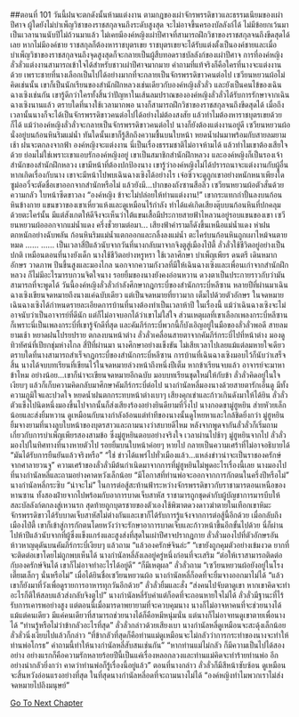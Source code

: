 ##ตอนที่ 101 วันนี้ฝนจะตกดังนั้นห้ามแต่งงาน
ตามกฎของเผ่าจักรพรรดิขาวและธรรมเนียมของเผ่าปีศาจ ผู้ใดยังไม่บำเพ็ญวิชาของราชสกุลจนถึงระดับสูงสุด จะไม่อาจขึ้นครองบัลลังก์ได้
ไม่มีข้อยกเว้นมาเป็นเวลานานนับปีไม่ถ้วนมาแล้ว ไม่เคยมีองค์หญิงเผ่าปีศาจที่สามารถฝึกวิชาของราชสกุลจนถึงขีดสุดได้เลย
หากไม่มีองค์ชาย ราชสกุลก็ต้องหาราชบุตรเขย ราชบุตรเขยจะได้รับแต่งตั้งเป็นองค์ชายและเมื่อบำเพ็ญวิชาของราชสกุลจนถึงจุดสูงสุดก็จะกลายเป็นผู้สืบทอดราชบัลลังก์ของเผ่าปีศาจ
การที่องค์หญิงลั่วลั่วแต่งงานสามารถเข้าใจได้สำหรับชาวเผ่าปีศาจมากมาย คำถามที่แท้จริงก็คือใครที่นางจะแต่งงานด้วย
เพราะชายที่นางเลือกเป็นไปได้อย่างมากที่จะกลายเป็นจักรพรรดิขาวคนต่อไป
เซวียนหยวนผ้อไม่คิดเช่นนั้น
เขาก็เป็นนักเรียนของสำนักฝึกหลวงเช่นเดียวกับองค์หญิงลั่วลั่ว และยังเป็นคนไข้ของเฉินฉางเซิงเช่นกัน
เขารู้ดีกว่าใครทั้งสิ้นว่าปัญหาในเส้นลมปราณขององค์หญิงลั่วลั่วได้รับการรักษาจากเฉินฉางเซิงนานแล้ว ตราบใดที่นางใช้เวลามากพอ นางก็สามารถฝึกวิชาของราชสกุลจนถึงขีดสุดได้ เมื่อถึงเวลานั้นนางก็จะได้เป็นจักรพรรดิขาวคนต่อไปได้อย่างไม่ต้องสงสัย แล้วทำไมต้องหาราชบุตรเขยด้วย
ก็ได้ แม้ว่าองค์หญิงลั่วลั่วจะกลายเป็นจักรพรรดิขาวคนต่อไป นางก็ยังต้องแต่งงานอยู่ดี
เซวียนหยวนผ้อนั่งอยู่บนก้อนหินริมแม่น้ำ ทันใดนั้นเขาก็รู้สึกถึงความชื้นบนใบหน้า
หยดน้ำฝนมาพร้อมกับสายลมยามเช้า
ฝนจะตกลงจากฟ้า องค์หญิงจะแต่งงาน นี่เป็นเรื่องธรรมชาติไม่อาจห้ามได้
แล้วทำไมเขาต้องเสียใจด้วย
ย่อมไม่ใช่เพราะเขาแอบรักองค์หญิงอยู่
เขาเป็นสมาชิกสำนักฝึกหลวง และองค์หญิงก็เป็นรองเจ้าสำนักของสำนักฝึกหลวง เขามีหน้าที่ต้องปกป้องนาง
เขารู้ว่าองค์หญิงไม่ได้ปรารถนาจะแต่งงานกับผู้อื่น
หากเกิดเรื่องกับนาง เขาจะมีหน้าไปพบเฉินฉางเซิงได้อย่างไร
เจ๋อซิ่วจะดูถูกเขาอย่างหนักหนาเพียงใด
ซูม่ออวี๋จะตัดชื่อเขาออกจากสำนักหรือไม่
แล้วยังมี...ปากของถังซานสือลิ่ว
เซวียนหยวนผ้อตัวสั่นด้วยความกลัว ใบหน้าซีดขาวลง
“องค์หญิง ข้าจะไม่ปล่อยให้ท่านแต่งงาน!”
เขากระแทกกำปั้นลงบนก้อนหินข้างกาย
แขนขวาของเขาเหี่ยวแห้งและดูเหมือนไร้กำลัง ทำได้แค่เกิดเสียงตุ๊บบนก้อนหินที่ปกคลุมด้วยตะไคร่นั้น
มีแต่สังเกตให้ดีจึงจะเห็นว่าใต้แขนเสื้อมีประกายสายฟ้าไหลวนอยู่รอบแขนของเขา
เซวียนหยวนผ้อออกจากแม่น้ำแดง
ครึ่งชั่วยามต่อมา...
เสียงฟ้าคำรามก็ดังขึ้นเหนือแม่น้ำแดง
ห่าฝนตกหนักอย่างฉับพลัน
ก้อนหินริมแม่น้ำแตกออกและกลิ้งลงแม่น้ำ
ตะไคร่บนก้อนหินถูกเผาไหม้จนตายหมด
……
……
เป็นเวลาสี่ปีแล้วนับจากวันที่นางกลับมาจากจิงตูสู่เมืองไป๋ตี้
ลั่วลั่วใช้ชีวิตอยู่อย่างเป็นปกติ
เหมือนตอนที่นางยังเด็ก นางใช้ชีวิตอย่างหรูหรา ใช้เวลาศึกษา บำเพ็ญเพียร ดนตรี เดินหมาก อักษร วาดภาพ ปีนขึ้นสูงและมองไกล
นอกจากความกังวลที่มีให้เฉินฉางเซิงและเพื่อนเก่าจากสำนักฝึกหลวง ก็ไม่มีอะไรมารบกวนจิตใจนาง
รอยยิ้มของนางยังคงอ่อนหวาน ดวงตาเป็นประกายราวกับว่ามันสามารถที่จะพูดได้
วันนี้องค์หญิงลั่วลั่วกำลังศึกษากฎกระบี่ของสำนักกระบี่หลีซาน
หลายปีที่ผ่านมาเฉินฉางเซิงเขียนจดหมายถึงนางแค่ฉบับเดียว แต่เป็นจดหมายที่ยาวมาก เต็มไปด้วยตัวอักษร
ในจดหมาย เฉินฉางเซิงได้กำหนดรายละเอียดการบ้านที่นางต้องทำเป็นเวลาห้าปี
ในเรื่องนี้ แม้ว่าเฉินฉางเซิงจะไม่อาจนับว่าเป็นอาจารย์ที่ดีนัก แต่ก็ไม่อาจบอกได้ว่าเขาไม่ใส่ใจ
ส่วนเหตุผลที่เขาเลือกเพลงกระบี่หลีซานก็เพราะนี่เป็นเพลงกระบี่ที่เขารู้จักดีที่สุด และคัมภีร์กระบี่พวกนี้ก็บังเอิญอยู่ในมือของลั่วลั่วพอดี
สายลมยามเช้า หยาดฝนโปรยปราย ตกลงบนหน้าต่าง ลั่วลั่วเคลื่อนสายตาจากคัมภีร์กระบี่ไปที่หน้าต่าง มองดูทิวทัศน์ที่เปียกชุ่มห่างไกล
สี่ปีที่ผ่านมา นางศึกษาอย่างแข็งขัน ไม่เสียเวลาไปเลยแม้แต่ลมหายใจเดียว
ตราบใดที่นางสามารถสำเร็จกฎกระบี่ของสำนักกระบี่หลีซาน การบ้านที่เฉินฉางเซิงมอบไว้ก็นับว่าเสร็จสิ้น
นางได้จบบทเรียนที่เขียนไว้ในจดหมายล่วงหน้าถึงหนึ่งปีเต็ม
หากข้าเรียนจบแล้ว อาจารย์จะมาหาข้าไหม อย่างน้อย...เขาก็น่าจะเขียนจดหมายอีกฉบับ มอบบทเรียนชุดใหม่ให้กับข้า
ลั่วลั่วคิดอยู่ในใจเงียบๆ แล้วก็เก็บความคิดกลับมาศึกษาคัมภีร์กระบี่ต่อไป
นางกำนัลหลี่มองนางด้วยสายตารักเอ็นดู มีทั้งความภูมิใจและปวดใจ
หยดน้ำฝนตกกระทบหน้าต่างเบาๆ เสียงคุกเข่าและก้าวเกินดังมาให้ได้ยิน
ลั่วลั่วตัวแข็งไปนิดหนึ่งมองขึ้นไปจากนั้นก็ส่งเสียงร้องอย่างยินดียามที่วิ่งไป
นางกอดขามู่ฮูหยิน ส่ายหัวยเล็กน้อยและส่งยิ้มหวาน ดูเหมือนกับนางกำลังอ้อนแต่ท่าทีของนางนั้นดูโหยหาและใกล้ชิดยิ่งกว่า
มู่ฮูหยินยิ้มจางยามที่นางลูบใบหน้าของบุตรสาวและถามนางว่าสบายดีไหม
หลังจากพูดจากันลั่วลั่วก็เริ่มถามเกี่ยวกับการบำเพ็ญเพียรสองสามข้อ ซึ่งมู่ฮูหยินตอบอย่างจริงใจ
เวลาผ่านไปช้าๆ
มู่ฮูหยินจากไป
ลั่วลั่วมองไปในทิศทางที่นางหายตัวไป รอยยิ้มบนใบหน้าค่อยๆ หายไป กลายเป็นความเศร้าที่ไม่อาจอธิบายได้
“มันได้รับการยืนยันแล้วจริงหรือ”
“ใช่ ข่าวได้แพร่ไปทั่วเมืองแล้ว...แหล่งข่าวน่าจะเป็นราชองครักษ์จากศาลายวนจู”
ความเศร้าของลั่วลั่วมีต้นกำเนิดมาจากการที่มู่ฮูหยินไม่พูดอะไรเรื่องนี้เลย
นางมองไปที่นางกำนัลหลี่และถามอย่างคาดหวังเล็กน้อย “มีโอกาสที่ท่านพ่อจะออกจากการกักตนในครึ่งปีหรือไม่”
นางกำนัลหลี่กระซิบ “น่าจะไม่”
ในการต่อสู้สะท้านฟ้าระหว่างจักรพรรดิขาวกับราชามารตอนเหนือของหานซาน ทั้งสองฝ่ายจากไปพร้อมกับอาการบาดเจ็บสาหัส
ราชามารถูกชุดดำกับผู้บัญชาการมารบีบให้สละบัลลังก์ตกลงสู่เหวนรก สุดท้ายถูกบุตรชายของตัวเองใช้พิฆาตดวงดาวฆ่าตายในเทือกเขาหิมะ
จักรพรรดิขาวได้รับบาดเจ็บสาหัสไม่ต่างกันและเขาก็ได้รับการรู้แจ้งจากการต่อสู้นี้อีกด้วย เมื่อกลับถึงเมืองไป๋ตี้ เขาก็เข้าสู่การกักตนโดยหวังว่าจะรักษาอาการบาดเจ็บและก้าวหน้าขึ้นอีกขั้นไปด้วย
นี่ก็ผ่านไปห้าปีแล้วนับจากที่ผู้ซึ่งแข็งแกร่งและสูงส่งที่สุดในเผ่าปีศาจปรากฏกาย
ลั่วลั่วมองไปที่ตัวอักษรอันห้าวหาญดุดันบนคัมภีร์กระบี่เงียบๆ แล้วถาม “แล้วองครักษ์จินล่ะ”
“เขายังถูกคุมตัวอย่างเข้มงวด ยากที่จะติดต่อเขาโดยไม่ถูกพบเห็นได้
นางกำนัลหลี่ลังเลอยู่ครู่หนึ่งก่อนที่จะเสริม “ต่อให้เราสามารถติดต่อกับองครักษ์จินได้ เขาก็ไม่อาจทำอะไรได้อยู่ดี”
“ก็มีเหตุผล”
ลั่วลั่วถาม “เซวียนหยวนผ้อยังอยู่ในโรงเตี๊ยมเล็กๆ นั่นหรือไม่”
เมื่อได้ยินชื่อเซวียนหยวนผ้อ นางกำนัลหลี่ก็อดที่จะยิ้มจางออกมาไม่ได้ “แล้วเขาก็ยังมาที่วังเพื่อดูรายการอาหารทุกวันอีกด้วย”
ลั่วลั่วยิ้มและสั่ง “ส่งคนไปจับตาดูเขา หากเขาคิดจะทำอะไรก็ตีให้สลบแล้วส่งกลับจิงตูไป”
นางกำนัลหลี่รับคำแต่ก็อดที่จะถอนหายใจไม่ได้
ลั่วลั่วมีฐานะที่ไร้รับการเคารพอย่างสูง แต่ตอนนี้เมื่อมารดาพยายามที่จะควบคุมนาง นางก็ไม่อาจหาคนที่จะช่วยนางได้แม้แต่คนเดียว
มีแค่คนเดียวที่สามารถช่วยนางได้ก็คือหมีหนุ่มนั่น แต่นางก็ไม่อาจทนดูเขาตายเพื่อนางได้
“ท่านรู้หรือไม่ว่าข้ากลัวอะไรที่สุด” ลั่วลั่วกล่าวด้วยเสียงเบา
นางกำนัลหลี่ดูเหมือนจะสะดุ้งเล็กน้อย
ลั่วลั่วนิ่งเงียบไปแล้วก็กล่าว “ที่ข้ากลัวที่สุดก็คือท่านแม่ดูเหมือนจะไม่กลัวว่าการกระทำของนางจะทำให้ท่านพ่อโกรธ”
คำถามนี้ทำให้นางกำนัลหลี่สับสนเช่นกัน”
“หากท่านแม่ไม่กลัว ก็มีความเป็นไปได้สองอย่าง อย่างแรกก็คือความรักหลายร้อยปีนี้เป็นแค่เรื่องหลอกลวงและท่านแม่คิดจะทำร้ายท่านพ่อ อีกอย่างน่ากลัวยิ่งกว่า คาดว่าท่านพ่อก็รู้เรื่องนี้อยู่แล้ว”
ตอนที่นางกล่าว ลั่วลั่วก็มีสีหน้าซับซ้อน ดูเหมือนจะสิ้นหวังอ่อนแรงอย่างที่สุด
ในที่สุดนางกำนัลหลี่อดที่จะถามนางไม่ได้ “องค์หญิงทำไมพวกเราไม่ส่งจดหมายไปถึงมนุษย์”


[Go To Next Chapter]( ./928.md)